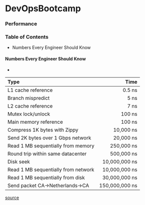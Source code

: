 # DevOpsBootcamp

### Performance

### Table of Contents
- Numbers Every Engineer Should Know

#### Numbers Every Engineer Should Know
- 
| Type           | Time  |
| :------------- | -----:|
| L1 cache reference | 0.5 ns |
| Branch mispredict | 5 ns |
| L2 cache reference | 7 ns |
| Mutex lock/unlock | 100 ns |
| Main memory reference | 100 ns |
| Compress 1K bytes with Zippy | 10,000 ns |
| Send 2K bytes over 1 Gbps network | 20,000 ns |
| Read 1 MB sequentially from memory | 250,000 ns |
| Round trip within same datacenter | 500,000 ns |
| Disk seek | 10,000,000 ns |
| Read 1 MB sequentially from network | 10,000,000 ns |
| Read 1 MB sequentially from disk | 30,000,000 ns |
| Send packet CA->Netherlands->CA | 150,000,000 ns |

[source](http://highscalability.com/numbers-everyone-should-know)
